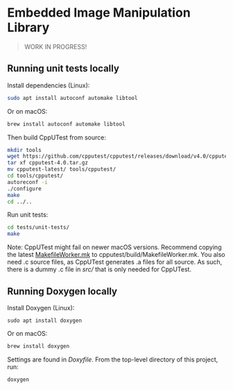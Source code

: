 # Embedded Image Manipulation Library

> WORK IN PROGRESS!

## Running unit tests locally

Install dependencies (Linux):

```bash
sudo apt install autoconf automake libtool
```

Or on macOS:

```bash
brew install autoconf automake libtool
```

Then build CppUTest from source:

```bash
mkdir tools
wget https://github.com/cpputest/cpputest/releases/download/v4.0/cpputest-4.0.tar.gz
tar xf cpputest-4.0.tar.gz
mv cpputest-latest/ tools/cpputest/
cd tools/cpputest/
autoreconf -i
./configure
make
cd ../..
```

Run unit tests:

```bash
cd tests/unit-tests/
make
```

Note: CppUTest might fail on newer macOS versions. Recommend copying the latest [MakefileWorker.mk](https://github.com/cpputest/cpputest/blob/master/build/MakefileWorker.mk) to cpputest/build/MakefileWorker.mk. You also need .c source files, as CppUTest generates .a files for all source. As such, there is a dummy .c file in *src/* that is only needed for CppUTest.

## Running Doxygen locally

Install Doxygen (Linux):

```basg
sudo apt install doxygen
```

Or on macOS:

```bash
brew install doxygen
```

Settings are found in *Doxyfile*. From the top-level directory of this project, run:

```bash
doxygen
```

